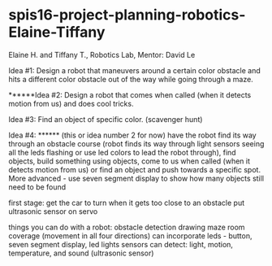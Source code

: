 # spis16-project-planning-robotics-Elaine-Tiffany
Elaine H. and Tiffany T., Robotics Lab, Mentor: David Le

Idea #1: 
Design a robot that maneuvers around a certain color obstacle and hits a different color obstacle out of the way while going through a maze.

******Idea #2:
Design a robot that comes when called (when it detects motion from us) and does cool tricks.

Idea #3:
Find an object of specific color. (scavenger hunt)

Idea #4:
****** (this or idea number 2 for now) have the robot find its way through an obstacle course (robot finds its way through light sensors seeing all the leds flashing or use led colors to lead the robot through), find objects, build something using objects, come to us when called (when it detects motion from us) or find an object and push towards a specific spot.
More advanced - use seven segment display to show how many objects still need to be found

first stage: get the car to turn when it gets too close to an obstacle
put ultrasonic sensor on servo

things you can do with a robot:
obstacle detection
drawing
maze
room coverage (movement in all four directions)
can incorporate leds - button, seven segment display, led lights
sensors can detect: light, motion, temperature, and sound (ultrasonic sensor)
